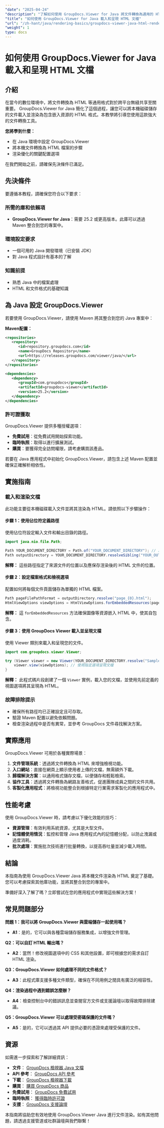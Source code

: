 ```yaml
---
"date": "2025-04-24"
"description": "了解如何使用 GroupDocs.Viewer for Java 將文件轉換為通用的 HTML 格式。本指南涵蓋設定、渲染和最佳化。"
"title": "如何使用 GroupDocs.Viewer for Java 載入和呈現 HTML 文檔"
"url": "/zh-hant/java/rendering-basics/groupdocs-viewer-java-html-rendering/"
"weight": 1
type: docs
---
```

# 如何使用 GroupDocs.Viewer for Java 載入和呈現 HTML 文檔

## 介紹

在當今的數位環境中，將文件轉換為 HTML 等通用格式對於跨平台無縫共享至關重要。 GroupDocs.Viewer for Java 簡化了這個過程，讓您可以將本機磁碟儲存的文件載入並渲染為包含嵌入資源的 HTML 格式。本教學將引導您使用這款強大的文件轉換工具。

**您將學到什麼：**
- 在 Java 環境中設定 GroupDocs.Viewer
- 將本機文件轉換為 HTML 檔案的步驟
- 渲染優化的關鍵配置選項

在我們開始之前，請確保先決條件已滿足。

## 先決條件

要遵循本教程，請確保您符合以下要求：

### 所需的庫和依賴項
- **GroupDocs.Viewer for Java**：需要 25.2 或更高版本。此庫可以透過 Maven 整合到您的專案中。

### 環境設定要求
- 一個可用的 Java 開發環境（已安裝 JDK）
- 對 Java 程式設計有基本的了解

### 知識前提
- 熟悉 Java 中的檔案處理
- HTML 和文件格式的基礎知識

## 為 Java 設定 GroupDocs.Viewer

若要使用 GroupDocs.Viewer，請使用 Maven 將其整合到您的 Java 專案中：

**Maven配置：**
```xml
<repositories>
   <repository>
      <id>repository.groupdocs.com</id>
      <name>GroupDocs Repository</name>
      <url>https://releases.groupdocs.com/viewer/java/</url>
   </repository>
</repositories>

<dependencies>
   <dependency>
      <groupId>com.groupdocs</groupId>
      <artifactId>groupdocs-viewer</artifactId>
      <version>25.2</version>
   </dependency>
</dependencies>
```

### 許可證獲取
GroupDocs.Viewer 提供多種授權選項：
- **免費試用**：從免費試用開始探索功能。
- **臨時執照**：取得以進行擴展測試。
- **購買**：要獲得完全訪問權限，請考慮購買該產品。

若要在 Java 應用程式中初始化 GroupDocs.Viewer，請包含上述 Maven 配置並確保正確解析相依性。

## 實施指南

### 載入和渲染文檔
此功能主要從本機磁碟載入文件並將其渲染為 HTML。請依照以下步驟操作：

#### 步驟 1：使用佔位符定義路徑
使用佔位符設定輸入文件和輸出目錄的路徑。
```java
import java.nio.file.Path;

Path YOUR_DOCUMENT_DIRECTORY = Path.of("YOUR_DOCUMENT_DIRECTORY"); // 用實際文檔路徑替換
Path outputDirectory = YOUR_DOCUMENT_DIRECTORY.resolveSibling("YOUR_OUTPUT_DIRECTORY").toAbsolutePath(); // HTML 檔案的輸出目錄
```
**解釋：** 這些路徑指定了來源文件的位置以及應保存渲染後的 HTML 文件的位置。

#### 步驟 2：設定檔案格式和檢視選項
配置如何將每個文件頁面儲存為單獨的 HTML 檔案。
```java
Path pageFilePathFormat = outputDirectory.resolve("page_{0}.html");
HtmlViewOptions viewOptions = HtmlViewOptions.forEmbeddedResources(pageFilePathFormat);
```
**解釋：** 這 `forEmbeddedResources` 方法確保圖像等資源嵌入 HTML 中，使其自包含。

#### 步驟 3：使用 GroupDocs Viewer 載入並呈現文檔
使用 Viewer 類別來載入和呈現您的文件。
```java
import com.groupdocs.viewer.Viewer;

try (Viewer viewer = new Viewer(YOUR_DOCUMENT_DIRECTORY.resolve("SampleDocx.docx"))) { // 用實際文件名稱替換
    viewer.view(viewOptions); // 使用指定選項呈現文檔
}
```
**解釋：** 此程式碼片段創建了一個 `Viewer` 實例，載入您的文檔，並使用先前定義的視圖選項將其呈現為 HTML。

### 故障排除提示
- 確保所有路徑均已正確設定且可存取。
- 驗證 Maven 配置以避免依賴問題。
- 檢查渲染過程中是否有異常，並參考 GroupDocs 文件尋找解決方案。

## 實際應用
GroupDocs.Viewer 可用於各種實際場景：
1. **文件管理系統**：透過將文件轉換為 HTML 來增強檢視功能。
2. **入口網站**：直接在網頁上顯示使用者上傳的文檔，無需額外下載。
3. **歸檔解決方案**：以通用格式儲存文檔，以便儲存和輕鬆檢索。
4. **協作工具**：透過將文件轉換為網路友善格式，促進團隊成員之間的文件共用。
5. **客製化應用程式**：將檢視功能整合到根據特定行業需求客製化的應用程式中。

## 性能考慮
使用 GroupDocs.Viewer 時，請考慮以下優化效能的技巧：
- **資源管理**：有效利用系統資源，尤其是大型文件。
- **記憶體使用情況**：監控和管理 Java 應用程式內的記憶體分配，以防止洩漏或過度消耗。
- **批次處理**：實施批次技術進行批量轉換，以提高吞吐量並減少載入時間。

## 結論
本指南為使用 GroupDocs.Viewer Java 將本機文件渲染為 HTML 奠定了基礎。您可以考慮探索其他庫功能，並將其整合到您的專案中。

準備好深入了解了嗎？立即嘗試在您的應用程式中實現這些解決方案！

## 常見問題部分
**問題 1：我可以將 GroupDocs.Viewer 與雲端儲存一起使用嗎？**
- **A1**：是的，它可以與各種雲端儲存服務集成，以增強文件管理。

**Q2：可以自訂 HTML 輸出嗎？**
- **A2**：當然！修改視圖選項中的 CSS 和其他設置，即可根據您的需求自訂 HTML 渲染。

**Q3：GroupDocs.Viewer 如何處理不同的文件格式？**
- **A3**：此程式庫支援多種文件類型，確保在不同用例之間具有廣泛的相容性。

**Q4：渲染過程中遇到錯誤怎麼辦？**
- **A4**：檢查控制台中的錯誤訊息並查閱官方文件或支援論壇以取得故障排除建議。

**Q5：GroupDocs.Viewer 可以處理受密碼保護的文件嗎？**
- **A5**：是的，它可以透過其 API 提供必要的憑證來處理受保護的文件。

## 資源
如需進一步探索和了解詳細資訊：
- **文件**： [GroupDocs 檢視器 Java 文檔](https://docs.groupdocs.com/viewer/java/)
- **API 參考**： [GroupDocs API 參考](https://reference.groupdocs.com/viewer/java/)
- **下載**： [GroupDocs 檢視器下載](https://releases.groupdocs.com/viewer/java/)
- **購買**： [購買 GroupDocs 商品](https://purchase.groupdocs.com/buy)
- **免費試用**： [GroupDocs 免費試用](https://releases.groupdocs.com/viewer/java/)
- **臨時執照**： [獲得臨時許可證](https://purchase.groupdocs.com/temporary-license/)
- **支援**： [GroupDocs 支援論壇](https://forum.groupdocs.com/c/viewer/9)

本指南將協助您有效地使用 GroupDocs.Viewer Java 進行文件渲染。如有其他問題，請透過支援管道或社群論壇與我們聯繫！